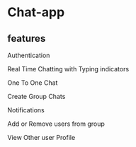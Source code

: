 # Chat-app
features
-----------------------------------------

Authentication

Real Time Chatting with Typing indicators

One To One Chat

Create Group Chats

Notifications

Add or Remove users from group

View Other user Profile
